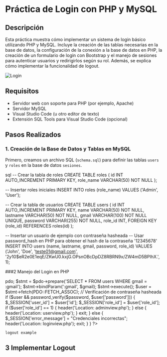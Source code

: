 # Práctica de Login con PHP y MySQL

## Descripción
Esta práctica muestra cómo implementar un sistema de login básico utilizando PHP y MySQL. Incluye la creación de las tablas necesarias en la base de datos, la configuración de la conexión a la base de datos en PHP, la creación de un formulario de login con Bootstrap y el manejo de sesiones para autenticar usuarios y redirigirlos según su rol. Además, se explica cómo implementar la funcionalidad de logout.

![Login](images/login.png)

## Requisitos
- Servidor web con soporte para PHP (por ejemplo, Apache)
- Servidor MySQL
- Visual Studio Code (u otro editor de texto)
- Extensión SQL Tools para Visual Studio Code (opcional)

## Pasos Realizados

### 1. Creación de la Base de Datos y Tablas en MySQL
Primero, creamos un archivo SQL (`schema.sql`) para definir las tablas `users` y `roles` en la base de datos `sesiones`.

sql
-- Crear la tabla de roles
CREATE TABLE roles (
    id INT AUTO_INCREMENT PRIMARY KEY,
    role_name VARCHAR(50) NOT NULL
);

-- Insertar roles iniciales
INSERT INTO roles (role_name) VALUES ('Admin', 'User');

-- Crear la tabla de usuarios
CREATE TABLE users (
    id INT AUTO_INCREMENT PRIMARY KEY,
    name VARCHAR(50) NOT NULL,
    lastname VARCHAR(50) NOT NULL,
    gmail VARCHAR(100) NOT NULL UNIQUE,
    password VARCHAR(255) NOT NULL,
    role_id INT,
    FOREIGN KEY (role_id) REFERENCES roles(id)
);

-- Insertar un usuario de ejemplo con contraseña hasheada
-- Usar password_hash en PHP para obtener el hash de la contraseña '12345678'
INSERT INTO users (name, lastname, gmail, password, role_id) 
VALUES ('John', 'Doe', 'teste01@gmail.com', '$2y$10$eR2e0E1eqE/ZKwU0.kxjG.OPsnOBcDpDZ8RBRN9x/ZW4mD5BPIhX.', 1);


###2 Manejo del Login en PHP
<?php
session_start();
require_once 'conexion.php';

if ($_SERVER['REQUEST_METHOD'] === 'POST') {
    $gmail = $_POST['gmail'];
    $password = $_POST['password'];

    $conn = new Conexion();
    $pdo = $conn->pdo;

    $stmt = $pdo->prepare('SELECT * FROM users WHERE gmail = :gmail');
    $stmt->bindParam(':gmail', $gmail);
    $stmt->execute();
    $user = $stmt->fetch(PDO::FETCH_ASSOC);

    // Verificación de contraseña hasheada
    if ($user && password_verify($password, $user['password'])) {
        $_SESSION['user_id'] = $user['id'];
        $_SESSION['role_id'] = $user['role_id'];
        if ($user['role_id'] == 1) {
            header('Location: adminview.php');
        } else {
            header('Location: userview.php');
        }
        exit;
    } else {
        $_SESSION['error_message'] = "Credenciales incorrectas";
        header('Location: loginview.php');
        exit;
    }
}
?>

<?php
    session_start();
    session_unset();
    session_destroy();
    header('Location: loginview.php');
    exit;
    ?>
    logout example
    
## 3  Implementar Logout


